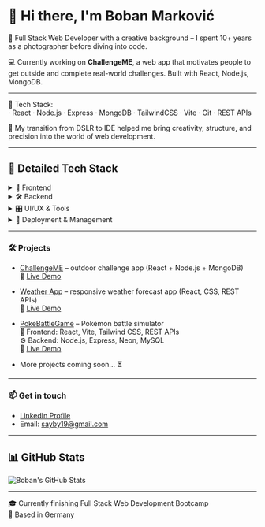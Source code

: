 # 👋 Hi there, I'm Boban Marković

🎯 Full Stack Web Developer with a creative background – I spent 10+ years as a photographer before diving into code.

💻 Currently working on **ChallengeME**, a web app that motivates people to get outside and complete real-world challenges. Built with React, Node.js, MongoDB.

---

🔧 Tech Stack:  
· React · Node.js · Express · MongoDB · TailwindCSS · Vite · Git · REST APIs

🚀 My transition from DSLR to IDE helped me bring creativity, structure, and precision into the world of web development.

---

## 🧰 Detailed Tech Stack

<details>
<summary>🎨 Frontend</summary>
  
- HTML5, CSS3, JavaScript (ES6+), TypeScript
- React, React Router
- Tailwind CSS
- Vite
  
</details>

<details>
<summary>🛠️ Backend</summary>
  
- Node.js, Express.js
- JWT Authentication
- MongoDB, MySQL, PostgreSQL
- Postaman, Insomnia
- RestAPI
</details>

<details>
<summary> 🎛️ UI/UX & Tools</summary>
  
- Tailwind CSS, DaisyUI
- Figma, Excalidraw, Photoshop, Illustrator
  
</details>

<details>
<summary>🚀 Deployment & Management</summary>
  
- GitHub Pages, Netlify, Render
- Git
- Trello
  
</details>

---

### 🛠️ Projects
- [ChallengeME](https://github.com/MarkovicBob/f-challengeme) – outdoor challenge app (React + Node.js + MongoDB)  
  🔗 [Live Demo](https://challengemerpb.netlify.app/)

- [Weather App](https://github.com/MarkovicBob/weather-app) – responsive weather forecast app (React, CSS, REST APIs)  
  🔗 [Live Demo](https://skywatch2025.netlify.app/)

- [PokeBattleGame](https://github.com/MarkovicBob/GP-f-PokeBattleGame) – Pokémon battle simulator  
  🧩 Frontend: React, Vite, Tailwind CSS, REST APIs  
  ⚙️ Backend: Node.js, Express, Neon, MySQL  
  🔗 [Live Demo](https://pokebattlegame.netlify.app/)

- More projects coming soon... ⏳

---

### 📫 Get in touch
- [LinkedIn Profile](https://www.linkedin.com/in/boban-markovic-b820b415a)  
- Email: sayby19@gmail.com

---

## 📊 GitHub Stats

![Boban's GitHub Stats](https://github-readme-stats.vercel.app/api?username=MarkovicBob&show_icons=true&theme=tokyonight&hide_border=true)

---

🎓 Currently finishing Full Stack Web Development Bootcamp  
📍 Based in Germany
